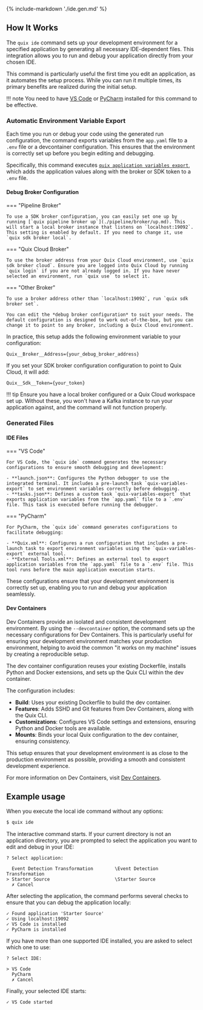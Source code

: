 {% include-markdown './ide.gen.md' %}

## How It Works

The `quix ide` command sets up your development environment for a specified application by generating all necessary IDE-dependent files. This integration allows you to run and debug your application directly from your chosen IDE.

This command is particularly useful the first time you edit an application, as it automates the setup process. While you can run it multiple times, its primary benefits are realized during the initial setup.

!!! note
    You need to have [VS Code](https://code.visualstudio.com/) or [PyCharm](https://www.jetbrains.com/pycharm/) installed for this command to be effective.

### Automatic Environment Variable Export

Each time you run or debug your code using the generated run configuration, the command exports variables from the `app.yaml` file to a `.env` file or a devcontainer configuration. This ensures that the environment is correctly set up before you begin editing and debugging. 

Specifically, this command executes [`quix application variables export`](./applications/variables/export.md), which adds the application values along with the broker or SDK token to a `.env` file.

#### Debug Broker Configuration

=== "Pipeline Broker"

    To use a SDK broker configuration, you can easily set one up by running [`quix pipeline broker up`](./pipeline/broker/up.md). This will start a local broker instance that listens on `localhost:19092`. This setting is enabled by default. If you need to change it, use `quix sdk broker local`.

=== "Quix Cloud Broker"

    To use the broker address from your Quix Cloud environment, use `quix sdk broker cloud`. Ensure you are logged into Quix Cloud by running `quix login` if you are not already logged in. If you have never selected an environment, run `quix use` to select it.

=== "Other Broker"

    To use a broker address other than `localhost:19092`, run `quix sdk broker set`.

    You can edit the *debug broker configuration* to suit your needs. The default configuration is designed to work out-of-the-box, but you can change it to point to any broker, including a Quix Cloud environment. 

In practice, this setup adds the following environment variable to your configuration:

```
Quix__Broker__Address={your_debug_broker_address}
```

If you set your SDK broker configuration configuration to point to Quix Cloud, it will add:

```
Quix__Sdk__Token={your_token}
```

!!! tip
    Ensure you have a local broker configured or a Quix Cloud workspace set up. Without these, you won't have a Kafka instance to run your application against, and the command will not function properly.

### Generated Files

#### IDE Files

=== "VS Code"

    For VS Code, the `quix ide` command generates the necessary configurations to ensure smooth debugging and development:

    - **launch.json**: Configures the Python debugger to use the integrated terminal. It includes a pre-launch task `quix-variables-export` to set environment variables correctly before debugging.
    - **tasks.json**: Defines a custom task `quix-variables-export` that exports application variables from the `app.yaml` file to a `.env` file. This task is executed before running the debugger.

=== "PyCharm"

    For PyCharm, the `quix ide` command generates configurations to facilitate debugging:

    - **Quix.xml**: Configures a run configuration that includes a pre-launch task to export environment variables using the `quix-variables-export` external tool.
    - **External Tools.xml**: Defines an external tool to export application variables from the `app.yaml` file to a `.env` file. This tool runs before the main application execution starts.

These configurations ensure that your development environment is correctly set up, enabling you to run and debug your application seamlessly.

#### Dev Containers

Dev Containers provide an isolated and consistent development environment. By using the `--devcontainer` option, the command sets up the necessary configurations for Dev Containers. This is particularly useful for ensuring your development environment matches your production environment, helping to avoid the common "it works on my machine" issues by creating a reproducible setup.

The dev container configuration reuses your existing Dockerfile, installs Python and Docker extensions, and sets up the Quix CLI within the dev container.

The configuration includes:

- **Build**: Uses your existing Dockerfile to build the dev container.
- **Features**: Adds SSHD and Git features from Dev Containers, along with the Quix CLI.
- **Customizations**: Configures VS Code settings and extensions, ensuring Python and Docker tools are available.
- **Mounts**: Binds your local Quix configuration to the dev container, ensuring consistency.

This setup ensures that your development environment is as close to the production environment as possible, providing a smooth and consistent development experience.

For more information on Dev Containers, visit [Dev Containers](https://containers.dev/).

## Example usage

When you execute the local ide command without any options:

```bash
$ quix ide
```

The interactive command starts. If your current directory is not an application directory, you are prompted to select the application you want to edit and debug in your IDE:

```text
? Select application:

  Event Detection Transformation        \Event Detection Transformation
> Starter Source                        \Starter Source
  ✗ Cancel
```

After selecting the application, the command performs several checks to ensure that you can debug the application locally:

```text
✓ Found application 'Starter Source'
✓ Using localhost:19092
✓ VS Code is installed
✓ PyCharm is installed
```

If you have more than one supported IDE installed, you are asked to select which one to use:

```text
? Select IDE:

> VS Code
  PyCharm
  ✗ Cancel
```

Finally, your selected IDE starts:

```text
✓ VS Code started
```